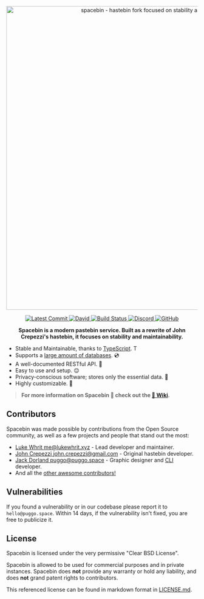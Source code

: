 <!-- Spacebin README.md -->
<!-- Licensed under the BSD 3-Clause Clear License-->

<p align="center">
  <img
    width="800"
    src="https://raw.githubusercontent.com/spacebin-for-astronauts/spacebin/master/media/Spacebin%20Large/Spacebin%20Large.png"
    alt="spacebin - hastebin fork focused on stability and maintainability"
  />
</p>

<p align="center">
  <a href="https://github.com/spacebin-for-astronauts/spacebin/commits/master">
    <img
      src="https://img.shields.io/github/last-commit/spacebin-for-astronauts/spacebin?style=flat-square"
      alt="Latest Commit"
    />
  </a>
  <a href="https://github.com/spacebin-for-astronauts/spacebin/blob/master/package.json">
    <img
      alt="David"
      src="https://img.shields.io/david/spacebin-for-astronauts/spacebin?style=flat-square"
    />
  </a>
  <a href="https://actions-badge.atrox.dev/spacebin-for-astronauts/spacebin/goto?ref=master">
    <img
      src="https://img.shields.io/endpoint.svg?url=https%3A%2F%2Factions-badge.atrox.dev%2Fspacebin-for-astronauts%2Fspacebin%2Fbadge%3Fref%3Dmaster&style=flat-square"
      alt="Build Status"
    />
  </a>
  <a href="https://discord.gg/hXxBtMJ">
    <img
      alt="Discord"
      src="https://img.shields.io/discord/717911514593493012?color=7289da&style=flat-square"
    />
  </a>
  <a href="https://github.com/spacebin-for-astronauts/spacebin/blob/master/LICENSE.md">
    <img
      alt="GitHub"
      src="https://img.shields.io/github/license/spacebin-for-astronauts/spacebin?color=%20%23e34b4a&logoColor=%23000000&style=flat-square"
    />
  </a>
</p>

<p align="center">
  <b>Spacebin is a modern pastebin service. Built as a rewrite of John Crepezzi's hastebin, it focuses on stability and maintainability.</b>
</p>

* Stable and Maintainable, thanks to [TypeScript](https://www.typescriptlang.org). <img src="https://raw.githubusercontent.com/remojansen/logo.ts/master/ts.png" alt="TS" width="14" height="14" style="border-radius:2px;">
* Supports a [large amount of databases](#database-setup). 💿
* A well-documented RESTful API. 📖
* Easy to use and setup. 😌
* Privacy-conscious software; stores only the essential data. 🤔
* Highly customizable. 🎨

> **For more information on Spacebin 🚀 check out the [📖 Wiki](https://github.com/spacebin-for-astronauts/spacebin/wiki).**

## Contributors

Spacebin was made possible by contributions from the Open Source community, as well as a few projects and people that stand out the most:

* [Luke Whrit <me@lukewhrit.xyz>](https://github.com/lukewhrit) - Lead developer and maintainer.
* [John Crepezzi <john.crepezzi@gmail.com>](https://github.com/seejohnrun) - Original hastebin developer.
* [Jack Dorland <puggo@puggo.space>](https://github.com/heyitspuggo) - Graphic designer and [CLI](https://github.com/spacebin-for-astronauts/cli) developer.
* And all the [other awesome contributors!](https://github.com/spacebin-for-astronauts/spacebin/graphs/contributors)

## Vulnerabilities

If you found a vulnerability or in our codebase please report it to `hello@puggo.space`. Within 14 days, if the vulnerability isn't fixed, you are free to publicize it.

## License

Spacebin is licensed under the very permissive "Clear BSD License".

Spacebin is allowed to be used for commercial purposes and in private instances. Spacebin does **not** provide any warranty or hold any liability, and does **not** grand patent rights to contributors.

This referenced license can be found in markdown format in [LICENSE.md](LICENSE.md).
